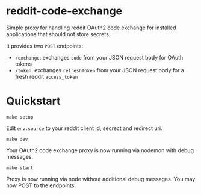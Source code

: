 # reddit-code-exchange
Simple proxy for handling reddit OAuth2 code exchange for installed applications that should not store secrets.

It provides two `POST` endpoints:
- `/exchange`: exchanges `code` from your JSON request body for OAuth tokens
- `/token`: exchanges `refreshToken` from your JSON request body for a fresh reddit `access_token`

# Quickstart

    make setup

Edit `env.source` to your reddit client id, secrect and redirect uri.

    make dev

Your OAuth2 code exchange proxy is now running via nodemon with debug messages.

    make start

Proxy is now running via node without additional debug messages.  You may now POST to the endpoints.
